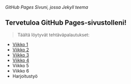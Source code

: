 *GitHub Pages Sivuni, jossa Jekyll teema*

## Tervetuloa GitHub Pages-sivustolleni!

> Täältä löytyvät tehtäväpalautukset:

- [Viikko 1](viikko1.md)
- [Viikko 2](viikko2.md)
- [Viikko 3](Vko3)
- [Viikko 4](Vko4)
- Viikko 5
- Viikko 6
- Harjoitustyö
